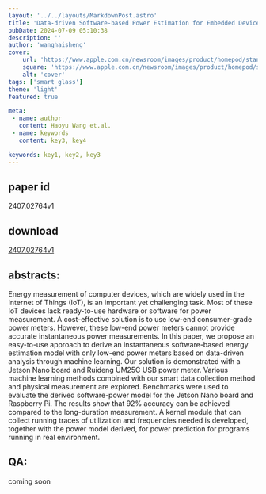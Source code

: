 ```yaml
---
layout: '../../layouts/MarkdownPost.astro'
title: 'Data-driven Software-based Power Estimation for Embedded Devices'
pubDate: 2024-07-09 05:10:38
description: ''
author: 'wanghaisheng'
cover:
    url: 'https://www.apple.com.cn/newsroom/images/product/homepod/standard/Apple-HomePod-hero-230118_big.jpg.large_2x.jpg'
    square: 'https://www.apple.com.cn/newsroom/images/product/homepod/standard/Apple-HomePod-hero-230118_big.jpg.large_2x.jpg'
    alt: 'cover'
tags: ['smart glass'] 
theme: 'light'
featured: true

meta:
 - name: author
   content: Haoyu Wang et.al.
 - name: keywords
   content: key3, key4

keywords: key1, key2, key3
---
```


## paper id
2407.02764v1
## download
[2407.02764v1](http://arxiv.org/abs/2407.02764v1)
## abstracts:
Energy measurement of computer devices, which are widely used in the Internet of Things (IoT), is an important yet challenging task. Most of these IoT devices lack ready-to-use hardware or software for power measurement. A cost-effective solution is to use low-end consumer-grade power meters. However, these low-end power meters cannot provide accurate instantaneous power measurements. In this paper, we propose an easy-to-use approach to derive an instantaneous software-based energy estimation model with only low-end power meters based on data-driven analysis through machine learning. Our solution is demonstrated with a Jetson Nano board and Ruideng UM25C USB power meter. Various machine learning methods combined with our smart data collection method and physical measurement are explored. Benchmarks were used to evaluate the derived software-power model for the Jetson Nano board and Raspberry Pi. The results show that 92% accuracy can be achieved compared to the long-duration measurement. A kernel module that can collect running traces of utilization and frequencies needed is developed, together with the power model derived, for power prediction for programs running in real environment.
## QA:
coming soon
